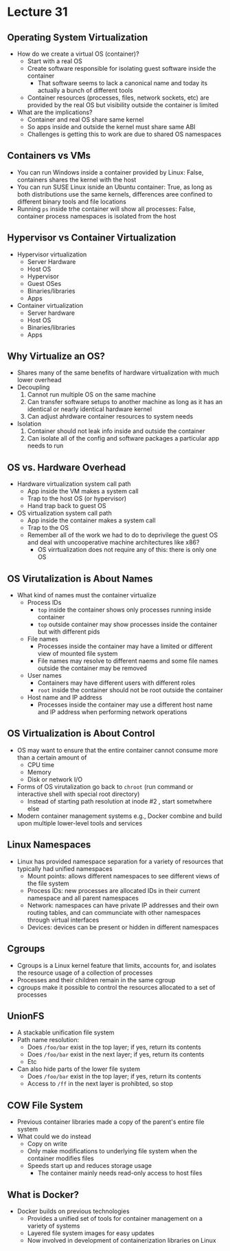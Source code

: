 # Lecture 31

## Operating System Virtualization

- How do we create a virtual OS (container)?
    * Start with a real OS
    * Create software responsible for isolating guest software inside the container
        + That software seems to lack a canonical name and today its actually a bunch of different tools
    * Container resources (processes, files, network sockets, etc) are provided by the real OS but visibility outside the container is limited
- What are the implications?
    * Container and real OS share same kernel
    * So apps inside and outside the kernel must share same ABI
    * Challenges is getting this to work are due to shared OS namespaces

## Containers vs VMs

- You can run Windows inside a container provided by Linux: False, containers shares the kernel with the host
- You can run SUSE Linux isnide an Ubuntu container: True, as long as both distributions use the same kernels, differences aree confined to different binary tools and file locations
- Running `ps` inside trhe container will show all processes: False, container process namespaces is isolated from the host

## Hypervisor vs Container Virtualization

- Hypervisor virtualization
    * Server Hardware
    * Host OS
    * Hypervisor
    * Guest OSes
    * Binaries/libraries
    * Apps
- Container virtualization
    * Server hardware
    * Host OS
    * Binaries/libraries
    * Apps

## Why Virtualize an OS?

- Shares many of the same benefits of hardware virtualization with much lower overhead
- Decoupling
    1. Cannot run multiple OS on the same machine
    2. Can transfer software setups to another machine as long as it has an identical or nearly identical hardware kernel
    3. Can adjust ahrdware container resources to system needs
- Isolation
    1. Container should not leak info inside and outside the container
    2. Can isolate all of the config and software packages a particular app needs to run

## OS vs. Hardware Overhead

- Hardware virtualization system call path
    * App inside the VM makes a system call
    * Trap to the host OS (or hypervisor)
    * Hand trap back to guest OS
- OS virtualization system call path
    * App inside the container makes a system call
    * Trap to the OS
    * Remember all of the work we had to do to deprivilege the guest OS and deal with uncooperative machine architectures like x86?
        + OS virrtualization does not require any of this: there is only one OS

## OS Virutalization is About Names

- What kind of names must the container virtualize
    * Process IDs
        + `top` inside the container shows only processes running inside container
        + `top` outside container may show processes inside the container but with different pids
    * File names
        + Processes inside the container may have a limited or different view of mounted file system
        + File names may resolve to different naems and some file names outside the container may be removed
    * User names
        + Containers may have different users with different roles
        + `root` inside the container should not be root outside the container
    * Host name and IP address
        + Processes inside the container may use a different host name and IP address when performing network operations

## OS Virtualization is About Control

- OS may want to ensure that the entire container cannot consume more than a certain amount of
    * CPU time
    * Memory
    * Disk or network I/O
- Forms of OS virutalization go back to `chroot` (run command or interactive shell with special root directory)
    * Instead of starting path resolution at inode #2 , start sometwhere else
- Modern container management systems e.g., Docker combine and build upon multiple lower-level tools and services

## Linux Namespaces

- Linux has provided namespace separation for a variety of resources that typically had unified namespaces
    * Mount points: allows different namespaces to see different views of the file system
    * Process IDs: new processes are allocated IDs in their current namespace and all parent namespaces
    * Network: namespaces can have private IP addresses and their own routing tables, and can communciate with other namespaces through virtual interfaces
    * Devices: devices can be present or hidden in different namespaces

## Cgroups

- Cgroups is a Linux kernel feature that limits, accounts for, and isolates the resource usage of a collection of processes
- Processes and their children remain in the same cgroup
- cgroups make it possible to control the resources allocated to a set of processes

## UnionFS

- A stackable unification file system
- Path name resolution:
    * Does `/foo/bar` exist in the top layer; if yes, return its contents
    * Does `/foo/bar` exist in the next layer; if yes, return its contents
    * Etc
- Can also hide parts of the lower file system
    * Does `/foo/bar` exist in the top layer; if yes, return its contents
    * Access to `/ff` in the next layer is prohibted, so stop

## COW File System

- Previous container libraries made a copy of the parent's entire file system
- What could we do instead
    * Copy on write
    * Only make modifications to underlying file system when the container modifies files
    * Speeds start up and reduces storage usage
        + The container mainly needs read-only access to host files

## What is Docker?

- Docker builds on previous technologies
    * Provides a unified set of tools for container management on a variety of systems
    * Layered file system images for easy updates
    * Now involved in development of containerization libraries on Linux
